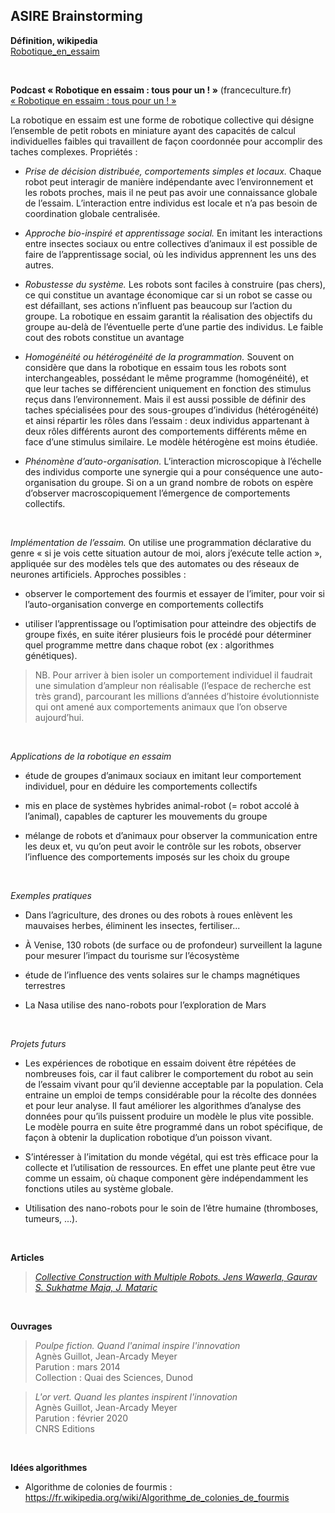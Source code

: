 ## ASIRE Brainstorming


**Définition, wikipedia**  
[Robotique_en_essaim](https://fr.wikipedia.org/wiki/Robotique_en_essaim)

&ensp;


**Podcast « Robotique en essaim : tous pour un ! »** (franceculture.fr)  
[« Robotique en essaim : tous pour un ! »](https://t.co/g8HxXwbHUf)

La robotique en essaim est une forme de robotique collective qui désigne l’ensemble de petit robots en miniature ayant des capacités de calcul individuelles faibles qui travaillent de façon coordonnée pour accomplir des taches complexes. Propriétés :

- *Prise de décision distribuée, comportements simples et locaux.* Chaque robot peut interagir de manière indépendante avec l’environnement et les robots proches, mais il ne peut pas avoir une connaissance globale de l’essaim. L’interaction entre individus est locale et n’a pas besoin de coordination globale centralisée.

- *Approche bio-inspiré et apprentissage social.* En imitant les interactions entre insectes sociaux ou entre collectives d’animaux il est possible de faire de l’apprentissage social, où les individus apprennent les uns des autres.

- *Robustesse du système.* Les robots sont faciles à construire (pas chers), ce qui constitue un avantage économique car si un robot se casse ou est défaillant, ses actions n’influent pas beaucoup sur l’action du groupe. La robotique en essaim garantit la réalisation des objectifs du groupe au-delà de l’éventuelle perte d’une partie des individus. Le faible cout des robots constitue un avantage

- *Homogénéité ou hétérogénéité de la programmation.* Souvent on considère que dans la robotique en essaim tous les robots sont interchangeables, possédant le même programme (homogénéité), et que leur taches se différencient uniquement en fonction des stimulus reçus dans l’environnement. Mais il est aussi possible de définir des taches spécialisées pour des sous-groupes d’individus (hétérogénéité) et ainsi répartir les rôles dans l’essaim : deux individus appartenant à deux rôles différents auront des comportements différents même en face d’une stimulus similaire. Le modèle hétérogène est moins étudiée.

- *Phénomène d’auto-organisation.* L’interaction microscopique à l’échelle des individus comporte une synergie qui a pour conséquence une auto-organisation du groupe. Si on a un grand nombre de robots on espère d’observer macroscopiquement l’émergence de comportements collectifs.

&ensp;

*Implémentation de l’essaim.* On utilise une programmation déclarative du genre « si je vois cette situation autour de moi, alors j’exécute telle action », appliquée sur des modèles tels que des automates ou des réseaux de neurones artificiels. Approches possibles :

- observer le comportement des fourmis et essayer de l’imiter, pour voir si l’auto-organisation converge en comportements collectifs

- utiliser l’apprentissage ou l’optimisation pour atteindre des objectifs de groupe fixés, en suite itérer plusieurs fois le procédé pour déterminer quel programme mettre dans chaque robot (ex : algorithmes génétiques).

> NB. Pour arriver à bien isoler un comportement individuel il faudrait une simulation d’ampleur non réalisable (l’espace de recherche est très grand), parcourant les millions d’années d’histoire évolutionniste qui ont amené aux comportements animaux que l’on observe aujourd’hui.

&ensp;

*Applications de la robotique en essaim*

- étude de groupes d’animaux sociaux en imitant leur comportement individuel, pour en déduire les comportements collectifs

- mis en place de systèmes hybrides animal-robot (= robot accolé à l’animal), capables de capturer les mouvements du groupe

- mélange de robots et d’animaux pour observer la communication entre les deux et, vu qu’on peut avoir le contrôle sur les robots, observer l’influence des comportements imposés sur les choix du groupe

&thinsp; 

*Exemples pratiques*

- Dans l’agriculture, des drones ou des robots à roues enlèvent les mauvaises herbes, éliminent les insectes, fertiliser...

- À Venise, 130 robots (de surface ou de profondeur) surveillent la lagune pour mesurer l’impact du tourisme sur l’écosystème

- étude de l’influence des vents solaires sur le champs magnétiques terrestres

- La Nasa utilise des nano-robots pour l’exploration de Mars

&ensp;

*Projets futurs*

- Les expériences de robotique en essaim doivent être répétées de nombreuses fois, car il faut calibrer le comportement du robot au sein de l’essaim vivant pour qu’il devienne acceptable par la population. Cela entraine un emploi de temps considérable pour la récolte des données et pour leur analyse. Il faut améliorer les algorithmes d’analyse des données pour qu’ils puissent produire un modèle le plus vite possible. Le modèle pourra en suite être programmé dans un robot spécifique, de façon à obtenir la duplication robotique d’un poisson vivant.

- S’intéresser à l’imitation du monde végétal, qui est très efficace pour la collecte et l’utilisation de ressources. En effet une plante peut être vue comme un essaim, où chaque component gère indépendamment les fonctions utiles au système globale.

- Utilisation des nano-robots pour le soin de l’être humaine (thromboses, tumeurs, ...).



&ensp;

**Articles**

> [*Collective Construction with Multiple Robots. Jens Wawerla, Gaurav S. Sukhatme Maja, J. Mataric*](https://www.researchgate.net/profile/Jens-Wawerla/publication/3972179_Collective_construction_with_multiple_robots/links/0deec52efbb60436c5000000/Collective-construction-with-multiple-robots.pdf)



&ensp;

**Ouvrages**

> *Poulpe fiction. Quand l'animal inspire l'innovation*  
  Agnès Guillot, Jean-Arcady Meyer  
  Parution : mars 2014  
  Collection : Quai des Sciences, Dunod  


> *L'or vert. Quand les plantes inspirent l'innovation*  
  Agnès Guillot, Jean-Arcady Meyer  
  Parution : février 2020  
  CNRS Editions  
  
  
  
&ensp;

**Idées algorithmes**

- Algorithme de colonies de fourmis : https://fr.wikipedia.org/wiki/Algorithme_de_colonies_de_fourmis

